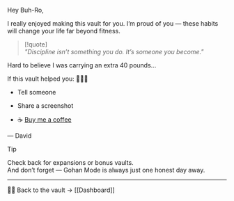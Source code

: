 Hey Buh-Ro,

I really enjoyed making this vault for you. I’m proud of you — these habits will change your life far beyond fitness.

> [!quote]  
> _"Discipline isn’t something you do. It’s someone you become."_

Hard to believe I was carrying an extra 40 pounds...

If this vault helped you: 🧠💪🤙

- Tell someone
    
- Share a screenshot
    
- ☕ [Buy me a coffee](https://buymeacoffee.com/davidsbrainapk)
    

— David

> [!tip]  
> Check back for expansions or bonus vaults.  
> And don’t forget — Gohan Mode is always just one honest day away.

___

🧠💪 Back to the vault → [[Dashboard]]